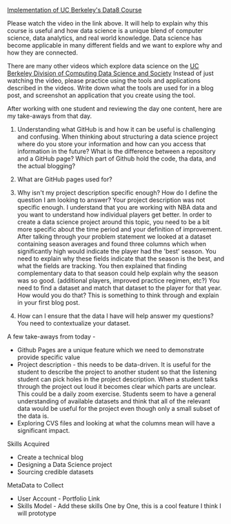 [Implementation of UC Berkeley's Data8 Course](https://www.youtube.com/watch?v=MyUP5mMA44g)

Please watch the video in the link above. It will help to explain why this course is useful and how data science is a unique blend of 
computer science, data analytics, and real world knowledge. Data science has become applicable in many different fields and we
want to explore why and how they are connected.

There are many other videos which explore data science on the [UC Berkeley Division of Computing Data Science and Society](https://www.youtube.com/channel/UCYosMoD6e3_RLZyFmMXB30w/videos)
Instead of just watching the video, please practice using the tools and applications described in the videos. Write down what the tools
are used for in a blog post, and screenshot an application that you create using the tool. 

After working with one student and reviewing the day one content, here are my take-aways from that day.

1. Understanding what GitHub is and how it can be useful is challenging and confusing. When thinking about structuring a data science project
where do you store your information and how can you access that information in the future? What is the difference between a repository and a GitHub page?
Which part of Github hold the code, tha data, and the actual blogging?

2. What are GitHub pages used for?

3. Why isn't my project description specific enough? How do I define the question I am looking to answer?
Your project description was not specific enough. 
I understand that you are working with NBA data and you want to understand how individual players get better. 
In order to create a data science project around this topic, you need to be a bit more specific about the time period and your definition of improvement. 
After talking through your problem statement we looked at a dataset containing season averages and found three columns which when significantly high would indicate the player had the 'best' season. 
You need to explain why these fields indicate that the season is the best, and what the fields are tracking. 
You then explained that finding complementary data to that season could help explain why the season was so good. (additional players, improved practice regimen, etc?) You need to find a dataset and match that dataset to the player for that year. 
How would you do that? This is something to think through and explain in your first blog post.

4. How can I ensure that the data I have will help answer my questions?
You need to contextualize your dataset.

A few take-aways from today -
- Github Pages are a unique feature which we need to demonstrate provide specific value
- Project description - this needs to be data-driven. It is useful for the student to describe the project to another student so that the listening student can pick holes in the project description. When a student talks through the project out loud it becomes clear which parts are unclear. This could be a daily zoom exercise. Students seem to have a general understanding of available datasets and think that all of the relevant data would be useful for the project even though only a small subset of the data is.
- Exploring CVS files and looking at what the columns mean will have a significant impact.

Skills Acquired
- Create a technical blog
- Designing a Data Science project
- Sourcing credible datasets

MetaData to Collect
- User Account - Portfolio Link
- Skills Model - Add these skills One by One, this is a cool feature I think I will prototype

